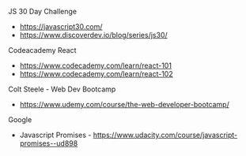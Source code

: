 
JS 30 Day Challenge
- https://javascript30.com/
- https://www.discoverdev.io/blog/series/js30/


Codeacademy React
- https://www.codecademy.com/learn/react-101
- https://www.codecademy.com/learn/react-102


Colt Steele - Web Dev Bootcamp
- https://www.udemy.com/course/the-web-developer-bootcamp/

Google
- Javascript Promises - https://www.udacity.com/course/javascript-promises--ud898

